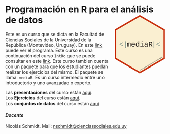 
<!-- README.md is generated from README.Rmd. Please edit that file -->

# Programación en R para el análisis de datos <img src="man/figures/logo_mediaR.png" style="margin-left:10px;margin-bottom:5px;" width="160" align="right"></a>

Este es un curso que se dicta en la Facultad de Ciencias Sociales de la
Universidad de la República (Montevideo, Uruguay). En este
[link](https://github.com/Nicolas-Schmidt/mediaR/blob/master/man/Ejercicios/Programas_mediaR.pdf)
puede ver el programa. Este curso es una continuación del curso `IntRo`
que se puede consultar en este
[link](https://github.com/Nicolas-Schmidt/IntRo/). Este curso tambien
cuenta con un paquete para que los estudiantes puedan realizar los
ejercicios del mismo. El paquete se llama: `mediaR`. Es un curso
intermedio entre uno introductorio y uno avanzadao o experto.

Las **presentaciones** del curso están
[aquí](https://github.com/Nicolas-Schmidt/mediaR/tree/master/man/Presentaciones).<br />
Los **Ejercicios** del curso están
[aquí](https://github.com/Nicolas-Schmidt/mediaR/tree/master/man/Ejercicios).<br />
Los **conjuntos de datos** del curso están
[aquí](https://github.com/Nicolas-Schmidt/mediaR/tree/master/man/Datos)

#### *_Docente_*

Nicolás Schmidt. Mail: <nschmidt@cienciassociales.edu.uy>
